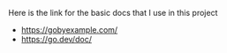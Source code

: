 Here is the link for the basic docs that I use in this project
- https://gobyexample.com/
- https://go.dev/doc/
